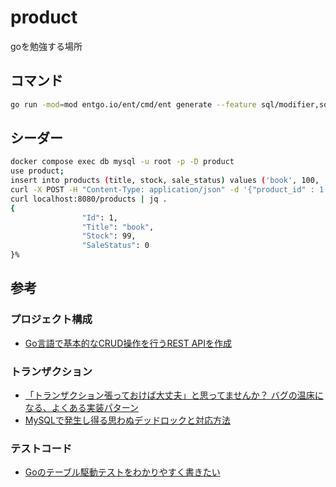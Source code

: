 # product

goを勉強する場所

## コマンド

```bash
go run -mod=mod entgo.io/ent/cmd/ent generate --feature sql/modifier,sql/execquery,sql/lock,sql/upsert ./ent/schema # entのコード生成
```

## シーダー

```bash
docker compose exec db mysql -u root -p -D product
use product;
insert into products (title, stock, sale_status) values ('book', 100, '0'), ('orange', 200, '1');
curl -X POST -H "Content-Type: application/json" -d '{"product_id" : 1 , "amount" : 1}' localhost:8080/products
curl localhost:8080/products | jq .
{
                "Id": 1,
                "Title": "book",
                "Stock": 99,
                "SaleStatus": 0
}% 
```

## 参考

### プロジェクト構成

- [Go言語で基本的なCRUD操作を行うREST APIを作成](https://dev.classmethod.jp/articles/go-sample-rest-api/)

### トランザクション

- [「トランザクション張っておけば大丈夫」と思ってませんか？ バグの温床になる、よくある実装パターン](https://zenn.dev/tockn/articles/4268398c8ec9a9)
- [MySQLで発生し得る思わぬデッドロックと対応方法](https://zenn.dev/shuntagami/articles/ea44a20911b817)

### テストコード

- [Goのテーブル駆動テストをわかりやすく書きたい](https://zenn.dev/kimuson13/articles/go_table_driven_test)
